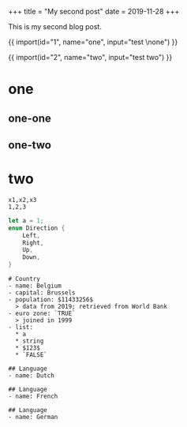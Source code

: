 +++
title = "My second post"
date = 2019-11-28
+++

This is my second blog post.

{{ import(id="1", name="one", input="test \none") }}

{{ import(id="2", name="two", input="test two") }}

# one

## one-one

## one-two

# two

```csvv
x1,x2,x3
1,2,3
```

```rust
let a = 1;
enum Direction {
    Left,
    Right,
    Up,
    Down,
}
```

```ream
# Country
- name: Belgium
- capital: Brussels
- population: $11433256$
  > data from 2019; retrieved from World Bank
- euro zone: `TRUE`
  > joined in 1999
- list:
  * a
  * string
  * $123$
  * `FALSE`

## Language
- name: Dutch

## Language
- name: French

## Language
- name: German
```

